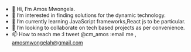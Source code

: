 - 👋 Hi, I’m Amos Mwongela.
- 👀 I’m interested in finding solutions for the dynamic technology.
- 🌱 I’m currently learning JavaScript frameworks,React js to be particular.
- 💞️ I’m looking to collaborate on tech based projects as per convenience.
- 📫 How to reach me :I tweet @cm_amos
                     :email me , amosmwongelah@gmail.com


